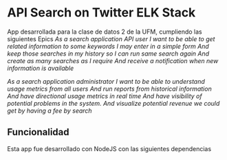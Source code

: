 # API Search on Twitter ELK Stack
App desarrollada para la clase de datos 2 de la UFM, cumpliendo las siguientes Epics
*As a search application API user
I want to be able to get related information to some keywords I may enter in a simple form
And keep those searches in my history so I can run same search again
And create as many searches as I require
And receive a notification when new information is available*

*As a search application administrator
I want to be able to understand usage metrics from all users
And run reports from historical information
And have directional usage metrics in real time
And have visibility of potential problems in the system.
And visualize potential revenue we could get by having a fee by search*

## Funcionalidad
Esta app fue desarrollado con NodeJS con las siguientes dependencias
 
